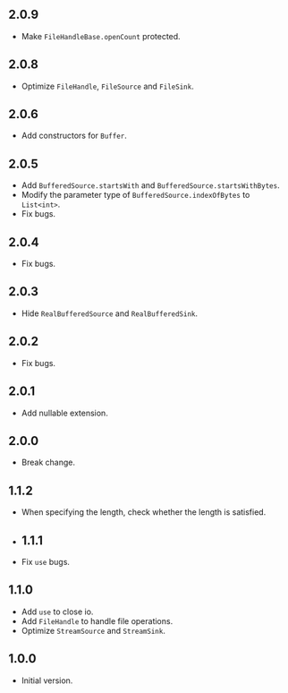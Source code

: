 ## 2.0.9

- Make `FileHandleBase.openCount` protected.

## 2.0.8

- Optimize `FileHandle`, `FileSource` and `FileSink`.

## 2.0.6

- Add constructors for `Buffer`.

## 2.0.5

- Add `BufferedSource.startsWith` and `BufferedSource.startsWithBytes`.
- Modify the parameter type of `BufferedSource.indexOfBytes` to `List<int>`. 
- Fix bugs.

## 2.0.4

- Fix bugs.

## 2.0.3

- Hide `RealBufferedSource` and `RealBufferedSink`.

## 2.0.2

- Fix bugs.

## 2.0.1

- Add nullable extension.

## 2.0.0

- Break change.

## 1.1.2

- When specifying the length, check whether the length is satisfied.

- ## 1.1.1

- Fix `use` bugs.

## 1.1.0

- Add `use` to close io.
- Add `FileHandle` to handle file operations.
- Optimize `StreamSource` and `StreamSink`.

## 1.0.0

- Initial version.
